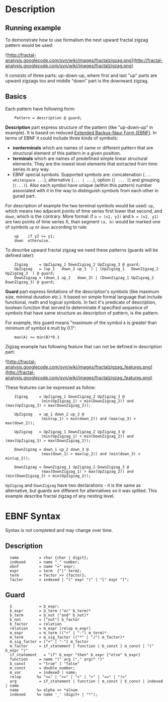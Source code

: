# Description #
## Running example ##
To demonstrate how to use formalism the next upward fractal zigzag pattern would be used:

![http://fractal-analysis.googlecode.com/svn/wiki/images/fractalzigzag.png](http://fractal-analysis.googlecode.com/svn/wiki/images/fractalzigzag.png)

It consists of three parts: up-down-up, where first and last "up" parts are upward zigzags too and middle "down" part is the downward zigzag.

## Basics ##
Each pattern have following form:
```
	Pattern = description @ guard;
```

**Description** part express structure of the pattern (like "up-down-up" in example). It is based on reduced [Extended Backus-Naur Form (EBNF)](http://en.wikipedia.org/wiki/Extended_Backus-Naur_Form). In terms of EBNF it could include three kinds of symbols:
  * **nonterminals** which are names of same or different pattern that are structural element of this pattern in a given position.
  * **terminals** which are names of predefined simple linear structural elements. They are the lowest level elements that extracted from time series in any way.
  * EBNF special symbols. Supported symbols are: concatenation (`... whitespace ...`), alternative (`... | ...`), option (`[ ... ]`) and grouping (`(...)`).
Also each symbol have unique (within this pattern) number associated with it in the way to distinguish symbols from each other in gurad part.

For description of example the two terminal symbols would be used: `up`, which means two adjacent points of time series first lower that second, and `down`, which is the contrary. More formal: if `a = (x1, y1)` and `b = (x2, y1)` are two points of time series X, than segment `(a, b)` would be marked one of symbols `up` or `down` according to rule:
```
	up    if y2 >= y1;
	down  otherwise.
```

To describe upward fractal zigzag we need these patterns (guards will be defined later):
```
	Zigzag     = UpZigzag_1 DownZigzag_2 UpZigzag_3 @ guard;
	UpZigzag   = (up_1   down_2 up_3  ) | (UpZigzag_1   DownZigzag_2 UpZigzag_3  ) @ guard;
	DownZigzag = (down_1 up_2   down_3) | (DownZigzag_1 UpZigzag_2   DownZigzag_3) @ guard;
```

**Guard** part express limitations of the description's symbols (like maximum size, minimal duration etc.). It based on simple formal language that include functional, math and logical symbols. In fact it's predicate of description, boolean function that served to determinate if specified sequence of symbols that have same structure as description of pattern, is the pattern.

For example, this guard means "maximum of the symbol `A` is greater than minimum of symbol `B` mult by 0.1":
```
	max(A) >= min(B)*0.1
```

Zigzag example has following feature that can not be defined in description part:

![http://fractal-analysis.googlecode.com/svn/wiki/images/fractalzigzag_features.png](http://fractal-analysis.googlecode.com/svn/wiki/images/fractalzigzag_features.png)

These features can be expressed as follow:
```
	Zigzag     = UpZigzag_1 DownZigzag_2 UpZigzag_3 @ 
				(min(UpZigzag_1) < min(DownZigzag_2)) and (max(UpZigzag_3) > max(DownZigzag_2));

	UpZigzag   = up_1 down_2 up_3 @
				(min(up_1) < min(down_2)) and (max(up_3) > max(down_2));

	UpZigzag   = UpZigzag_1 DownZigzag_2 UpZigzag_3 @
				(min(UpZigzag_1) < min(DownZigzag_2)) and (max(UpZigzag_3) > max(DownZigzag_2));

	DownZigzag = down_1 up_2 down_3 @ 
				(max(down_1) > max(up_2)) and (min(down_3) < min(up_2));

	DownZigzag = DownZigzag_1 UpZigzag_2 DownZigzag_3 @
				(max(DownZigzag_1) > max(UpZigzag_2)) and (min(DownZigzag_3) < min(UpZigzag_2));
```

`UpZigzag` and `DownZigzag` have two declarations - it is the same as alternative, but guards are different for alternatives so it was splited.
This example describe fractal zigzag of any nesting level.

# EBNF Syntax #
Syntax is not completed and may change over time.

## Description ##

```
  name         = char {char | digit};
  indexed      = name "_" number;
  ebnf         = name "=" expr;
  expr         = term  {"|" term};
  term         = factor >> {factor};
  factor       = indexed | "(" expr ")" | "[" expr "]";
```

## Guard ##
```
  S            = b_expr;
  b_expr       = b_term ("or" b_term)*
  b_term       = b_not ("and" b_not)*
  b_not        = ["not"] b_factor
  b_factor     = relation
  relation     = m_expr [relop m_expr]
  m_expr       = m_term (("+" | "-") m_term)*
  m_term       = m_sig_factor (("*" | "/") m_factor)*
  m_sig_factor = ["+" | "-"] m_factor
  m_factor     = if_statement | function | b_const | m_const | "(" b_expr ")"
  if_statement   = "if" b_expr "then" b_expr ["else" b_expr]
  function     = name "(" arg ("," arg)* ")"
  b_const      = "true" | "false"
  m_const      = double_number;
  m_var        = indexed | name;
  relop       %= "<=" | ">=" | "<" | ">" | "==" | "!="
  arg          = if_statement | function | m_const | b_const | indexed | name
  name        %= alpha >> *alnum
  indexed     %= name '_' (digit+ | "*");
```